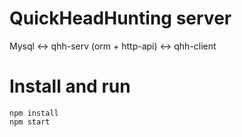 # QuickHeadHunting server

Mysql <-> qhh-serv (orm + http-api) <-> qhh-client 

# Install and run
```
npm install
npm start
```

